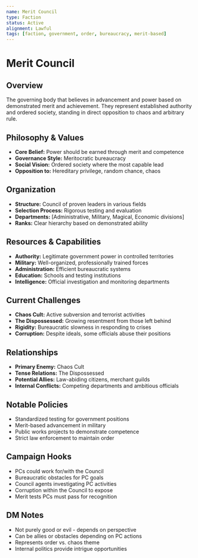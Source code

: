 ```yaml
---
name: Merit Council
type: Faction
status: Active
alignment: Lawful
tags: [faction, government, order, bureaucracy, merit-based]
---
```


# Merit Council

## Overview
The governing body that believes in advancement and power based on demonstrated merit and achievement. They represent established authority and ordered society, standing in direct opposition to chaos and arbitrary rule.

## Philosophy & Values
- **Core Belief:** Power should be earned through merit and competence
- **Governance Style:** Meritocratic bureaucracy
- **Social Vision:** Ordered society where the most capable lead
- **Opposition to:** Hereditary privilege, random chance, chaos

## Organization
- **Structure:** Council of proven leaders in various fields
- **Selection Process:** Rigorous testing and evaluation
- **Departments:** [Administrative, Military, Magical, Economic divisions]
- **Ranks:** Clear hierarchy based on demonstrated ability

## Resources & Capabilities
- **Authority:** Legitimate government power in controlled territories
- **Military:** Well-organized, professionally trained forces
- **Administration:** Efficient bureaucratic systems
- **Education:** Schools and testing institutions
- **Intelligence:** Official investigation and monitoring departments

## Current Challenges
- **Chaos Cult:** Active subversion and terrorist activities
- **The Dispossessed:** Growing resentment from those left behind
- **Rigidity:** Bureaucratic slowness in responding to crises
- **Corruption:** Despite ideals, some officials abuse their positions

## Relationships
- **Primary Enemy:** Chaos Cult
- **Tense Relations:** The Dispossessed
- **Potential Allies:** Law-abiding citizens, merchant guilds
- **Internal Conflicts:** Competing departments and ambitious officials

## Notable Policies
- Standardized testing for government positions
- Merit-based advancement in military
- Public works projects to demonstrate competence
- Strict law enforcement to maintain order

## Campaign Hooks
- PCs could work for/with the Council
- Bureaucratic obstacles for PC goals
- Council agents investigating PC activities
- Corruption within the Council to expose
- Merit tests PCs must pass for recognition

## DM Notes
- Not purely good or evil - depends on perspective
- Can be allies or obstacles depending on PC actions
- Represents order vs. chaos theme
- Internal politics provide intrigue opportunities